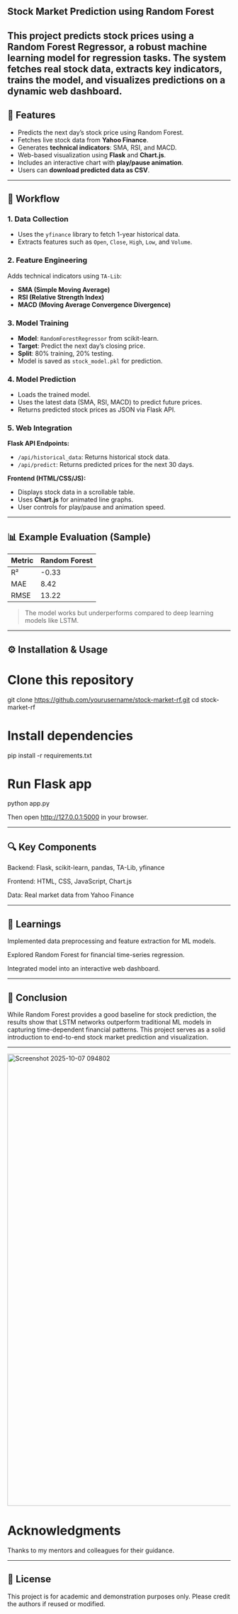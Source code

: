 ## Stock Market Prediction using Random Forest
This project predicts stock prices using a **Random Forest Regressor**, a robust machine learning model for regression tasks.
The system fetches real stock data, extracts key indicators, trains the model, and visualizes predictions on a dynamic web dashboard.
---

## 🚀 Features
- Predicts the next day’s stock price using Random Forest.
- Fetches live stock data from **Yahoo Finance**.
- Generates **technical indicators**: SMA, RSI, and MACD.
- Web-based visualization using **Flask** and **Chart.js**.
- Includes an interactive chart with **play/pause animation**.
- Users can **download predicted data as CSV**.

---
## 🧩 Workflow

### 1. Data Collection
- Uses the `yfinance` library to fetch 1-year historical data.
- Extracts features such as `Open`, `Close`, `High`, `Low`, and `Volume`.

### 2. Feature Engineering
Adds technical indicators using `TA-Lib`:
- **SMA (Simple Moving Average)**
- **RSI (Relative Strength Index)**
- **MACD (Moving Average Convergence Divergence)**

### 3. Model Training
- **Model**: `RandomForestRegressor` from scikit-learn.
- **Target**: Predict the next day’s closing price.
- **Split**: 80% training, 20% testing.
- Model is saved as `stock_model.pkl` for prediction.

### 4. Model Prediction
- Loads the trained model.
- Uses the latest data (SMA, RSI, MACD) to predict future prices.
- Returns predicted stock prices as JSON via Flask API.

### 5. Web Integration
**Flask API Endpoints:**
- `/api/historical_data`: Returns historical stock data.
- `/api/predict`: Returns predicted prices for the next 30 days.

**Frontend (HTML/CSS/JS):**
- Displays stock data in a scrollable table.
- Uses **Chart.js** for animated line graphs.
- User controls for play/pause and animation speed.

---

## 📊 Example Evaluation (Sample)
| Metric | Random Forest |
|--------|----------------|
| R² | -0.33 |
| MAE | 8.42 |
| RMSE | 13.22 |

> The model works but underperforms compared to deep learning models like LSTM.

---

## ⚙️ Installation & Usage

# Clone this repository
git clone https://github.com/yourusername/stock-market-rf.git
cd stock-market-rf

# Install dependencies
pip install -r requirements.txt

# Run Flask app
python app.py

Then open http://127.0.0.1:5000 in your browser.

---

## 🔍 Key Components

Backend: Flask, scikit-learn, pandas, TA-Lib, yfinance

Frontend: HTML, CSS, JavaScript, Chart.js

Data: Real market data from Yahoo Finance

---

## 🧠 Learnings

Implemented data preprocessing and feature extraction for ML models.

Explored Random Forest for financial time-series regression.

Integrated model into an interactive web dashboard.


---

## 🏁 Conclusion

While Random Forest provides a good baseline for stock prediction, the results show that LSTM networks outperform traditional
ML models in capturing time-dependent financial patterns. This project serves as a solid introduction to end-to-end stock 
market prediction and visualization.

---

<img width="1919" height="1021" alt="Screenshot 2025-10-07 094802" src="https://github.com/user-attachments/assets/f2414d0b-ba6a-4300-b968-be6e45ede8bb" />

# Acknowledgments
Thanks to my mentors and colleagues for their guidance.

---

## 📄 License
This project is for academic and demonstration purposes only. Please credit the authors if reused or modified.
